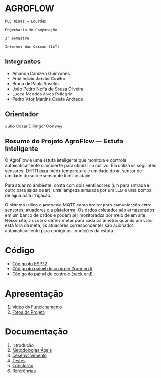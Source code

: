 # AGROFLOW

`PUC Minas — Lourdes`

`Engenharia de Computação`

`3° semestre`

`Internet das Coisas (IoT)`


## Integrantes

- Amanda Canizela Guimaraes
- Ariel Inácio Jordão Coelho
- Bruna de Paula Anselmi
- João Pedro Neffa de Sousa Oliveira
- Lucca Mendes Alves Pellegrini
- Pedro Vitor Martins Caiafa Andrade

## Orientador

Julio Cesar Dillinger Conway

## Resumo do Projeto AgroFlow — Estufa Inteligente

O AgroFlow é uma estufa inteligente que monitora e controla automaticamente o
ambiente para otimizar o cultivo. Ela utiliza os seguintes sensores: DHT11 para
medir temperatura e umidade do ar, sensor de umidade do solo e sensor de
luminosidade.

Para atuar no ambiente, conta com dois ventiladores (um para entrada e outro
para saída de ar), uma lâmpada simulada por um LED e uma bomba de água para
irrigação.

O sistema utiliza o protocolo MQTT como broker para comunicação entre sensores,
atuadores e a plataforma. Os dados coletados são armazenados em um banco de
dados e podem ser monitorados por meio de um site. Nesse site, o usuário define
metas para cada parâmetro; quando um valor está fora da meta, os atuadores
correspondentes são acionados automaticamente para corrigir as condições da
estufa.

# Código

- [Código do ESP32](Codigo/src/main.cpp)
- [Código do painel de controle (front end)](App/client/)
- [Código do painel de controle (back end)](App/src/index.js)

# Apresentação

<ol>
<li><a href="Apresentacao/README.md"> Vídeo do Funcionamento</a></li>
<li><a href="Apresentacao/README.md"> Fotos do Projeto</a></li>
</ol>

# Documentação

<ol>
<li><a href="Documentacao/01-Introducão.md"> Introdução</a></li>
<li><a href="Documentacao/02-Metodologias Ágeis.md"> Metodologias Ágeis</a></li>
<li><a href="Documentacao/03-Desenvolvimento.md"> Desenvolvimento </a></li>
<li><a href="Documentacao/04-Testes.md"> Testes </a></li>
<li><a href="Documentacao/05-Conclusão.md"> Conclusão </a></li>
<li><a href="Documentacao/06-Referências.md"> Referências </a></li>
</ol>

